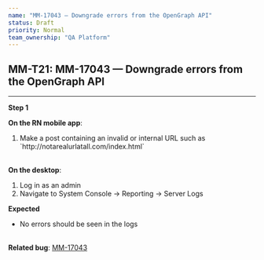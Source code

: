 ```yaml
---
name: "MM-17043 — Downgrade errors from the OpenGraph API"
status: Draft
priority: Normal
team_ownership: "QA Platform"
---
```


## MM-T21: MM-17043 — Downgrade errors from the OpenGraph API

---

**Step 1**

**On the RN mobile app**:

1. Make a post containing an invalid or internal URL such as \`http\://notarealurlatall.com/index.html\`

\
**On the desktop**:

1. Log in as an admin
2. Navigate to System Console → Reporting → Server Logs

**Expected**

- No errors should be seen in the logs

\
**Related bug**: [MM-17043](https://mattermost.atlassian.net/browse/MM-17043)
